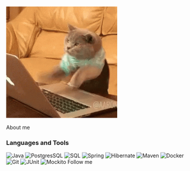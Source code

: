 ![Header](https://github.com/mynameisSergey/mynameisSergey/blob/main/assets/%D0%BA%D0%B8%D1%81%D0%B0.gif) 

About me

### Languages and Tools
![Java](https://img.shields.io/badge/-Java-blue?style=for-the-badge&logo=appveyor)
![PostgresSQL](https://img.shields.io/badge/-PostgresSQL-blue?style=for-the-badge&logo=appveyor)
![SQL](https://img.shields.io/badge/-SQL-blue?style=for-the-mysql&logo=appveyor)
![Spring](https://img.shields.io/badge/-Spring-blue?style=for-the-badge&logo=appveyor)
![Hibernate](https://img.shields.io/badge/-Hibernate-blue?style=for-the-badge&logo=appveyor)
![Maven](https://img.shields.io/badge/-Maven-blue?style=for-the-badge&logo=appveyor)
![Docker](https://img.shields.io/badge/-Docker-blue?style=for-the-badge&logo=appveyor)
![Git](https://img.shields.io/badge/-Git-blue?style=for-the-badge&logo=appveyor)
![JUnit](https://img.shields.io/badge/-JUnit-blue?style=for-the-badge&logo=appveyor)
![Mockito](https://img.shields.io/badge/-Mockito-blue?style=for-the-badge&logo=appveyor)
Follow me
